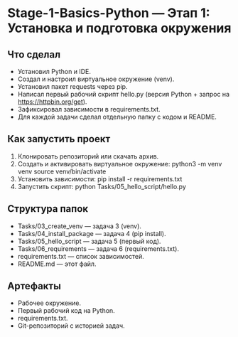 # Stage-1-Basics-Python — Этап 1: Установка и подготовка окружения

## Что сделал
- Установил Python и IDE.
- Создал и настроил виртуальное окружение (venv).
- Установил пакет requests через pip.
- Написал первый рабочий скрипт hello.py (версия Python + запрос на https://httpbin.org/get).
- Зафиксировал зависимости в requirements.txt.
- Для каждой задачи сделал отдельную папку с кодом и README.

## Как запустить проект
1. Клонировать репозиторий или скачать архив.
2. Создать и активировать виртуальное окружение:
   python3 -m venv venv
   source venv/bin/activate
3. Установить зависимости:
   pip install -r requirements.txt
4. Запустить скрипт:
   python Tasks/05_hello_script/hello.py

## Структура папок
- Tasks/03_create_venv — задача 3 (venv).
- Tasks/04_install_package — задача 4 (pip install).
- Tasks/05_hello_script — задача 5 (первый код).
- Tasks/06_requirements — задача 6 (requirements.txt).
- requirements.txt — список зависимостей.
- README.md — этот файл.

## Артефакты
- Рабочее окружение.
- Первый рабочий код на Python.
- requirements.txt.
- Git-репозиторий с историей задач.
